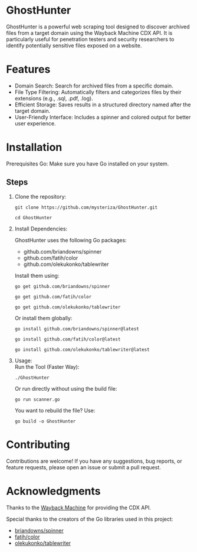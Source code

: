 # GhostHunter
GhostHunter is a powerful web scraping tool designed to discover archived files from a target domain using the Wayback Machine CDX API. It is particularly useful for penetration testers and security researchers to identify potentially sensitive files exposed on a website.

# Features
- Domain Search: Search for archived files from a specific domain.
- File Type Filtering: Automatically filters and categorizes files by their extensions (e.g., .sql, .pdf, .log).
- Efficient Storage: Saves results in a structured directory named after the target domain.
- User-Friendly Interface: Includes a spinner and colored output for better user experience.

# Installation
Prerequisites
Go: Make sure you have Go installed on your system.

## Steps
1. Clone the repository:
   ```
   git clone https://github.com/mysteriza/GhostHunter.git
   ```
   ```
   cd GhostHunter
   ```
2. Install Dependencies:
   
   GhostHunter uses the following Go packages:
   - github.com/briandowns/spinner
   - github.com/fatih/color
   - github.com/olekukonko/tablewriter

   Install them using:
    ```
    go get github.com/briandowns/spinner
    ```
    ```
    go get github.com/fatih/color
    ```
    ```
    go get github.com/olekukonko/tablewriter
    ```

    Or install them globally:
    ```
    go install github.com/briandowns/spinner@latest
    ```
    ```
    go install github.com/fatih/color@latest
    ```
    ```
    go install github.com/olekukonko/tablewriter@latest
    ```

3. Usage:   
   Run the Tool (Faster Way):
   ```
   ./GhostHunter
   ```
   
   Or run directly without using the build file:
   ```
   go run scanner.go
   ```

   You want to rebuild the file? Use:
   ```
   go build -o GhostHunter
   ```

# Contributing
Contributions are welcome! If you have any suggestions, bug reports, or feature requests, please open an issue or submit a pull request.

# Acknowledgments
Thanks to the [Wayback Machine](https://web.archive.org/) for providing the CDX API.

Special thanks to the creators of the Go libraries used in this project:
- [briandowns/spinner](https://github.com/briandowns/spinner)
- [fatih/color](https://github.com/fatih/color)
- [olekukonko/tablewriter](https://github.com/olekukonko/tablewriter)
